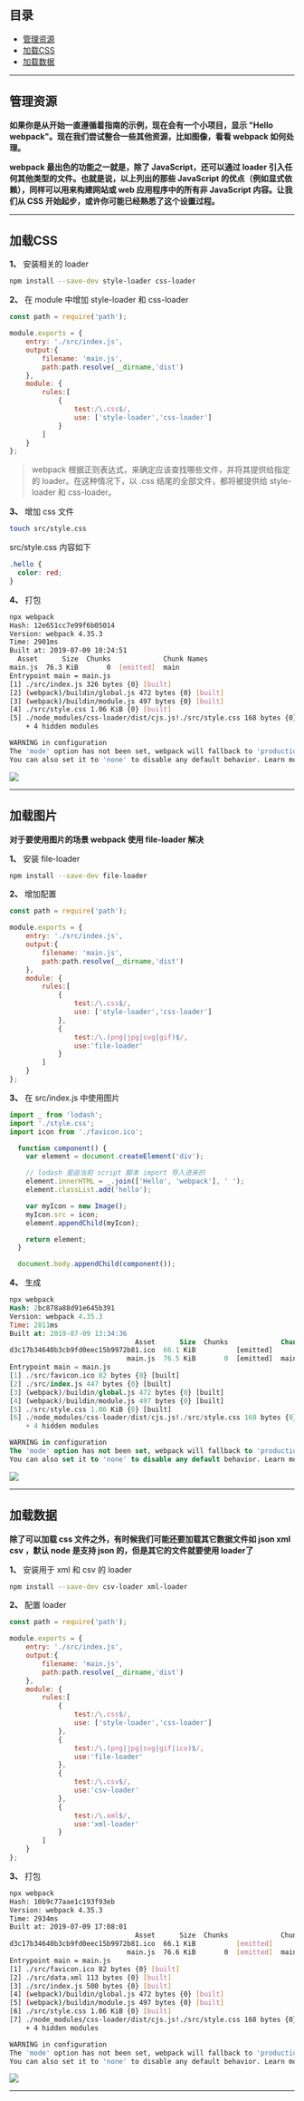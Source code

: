## 目录

- [管理资源](#管理资源)
- [加载CSS](#加载CSS)
- [加载数据](#加载数据)

---


## 管理资源
   **如果你是从开始一直遵循着指南的示例，现在会有一个小项目，显示 "Hello webpack"。现在我们尝试整合一些其他资源，比如图像，看看 webpack 如何处理。**

   **webpack 最出色的功能之一就是，除了 JavaScript，还可以通过 loader 引入任何其他类型的文件。也就是说，以上列出的那些 JavaScript 的优点（例如显式依赖），同样可以用来构建网站或 web 应用程序中的所有非 JavaScript 内容。让我们从 CSS 开始起步，或许你可能已经熟悉了这个设置过程。**

   ---

## 加载CSS
   **1、** 安装相关的 loader 
   ```bash
   npm install --save-dev style-loader css-loader
   ```

   **2、** 在 module 中增加 style-loader 和 css-loader
   ```js
   const path = require('path');
   
   module.exports = {
       entry: './src/index.js',
       output:{
           filename: 'main.js',
           path:path.resolve(__dirname,'dist')
       },
       module: {
           rules:[
               {
                   test:/\.css$/,
                   use: ['style-loader','css-loader']
               }
           ]
       }
   };
   ```
   >webpack 根据正则表达式，来确定应该查找哪些文件，并将其提供给指定的 loader。在这种情况下，以 .css 结尾的全部文件，都将被提供给 style-loader 和 css-loader。

   **3、** 增加 css 文件
   ```bash
   touch src/style.css
   ```
   src/style.css 内容如下
   ```css
   .hello {
     color: red;
   }
   ```

   **4、** 打包
   ```bash
   npx webpack
   Hash: 12e651cc7e99f6b05014
   Version: webpack 4.35.3
   Time: 2901ms
   Built at: 2019-07-09 10:24:51
     Asset      Size  Chunks             Chunk Names
   main.js  76.3 KiB       0  [emitted]  main
   Entrypoint main = main.js
   [1] ./src/index.js 326 bytes {0} [built]
   [2] (webpack)/buildin/global.js 472 bytes {0} [built]
   [3] (webpack)/buildin/module.js 497 bytes {0} [built]
   [4] ./src/style.css 1.06 KiB {0} [built]
   [5] ./node_modules/css-loader/dist/cjs.js!./src/style.css 168 bytes {0} [built]
       + 4 hidden modules
   
   WARNING in configuration
   The 'mode' option has not been set, webpack will fallback to 'production' for this value. Set 'mode'    option to 'development' or 'production' to enable defaults for each environment.
   You can also set it to 'none' to disable any default behavior. Learn more: https://webpack.js.org/   configuration/mode/
   ```
   <img src="./imgs/3.1.jpg">

   ---

## 加载图片
   **对于要使用图片的场景 webpack 使用 file-loader 解决**
   
   **1、** 安装 file-loader 
   ```bash
   npm install --save-dev file-loader
   ```
   **2、** 增加配置
   ```js
   const path = require('path');
   
   module.exports = {
       entry: './src/index.js',
       output:{
           filename: 'main.js',
           path:path.resolve(__dirname,'dist')
       },
       module: {
           rules:[
               {
                   test:/\.css$/,
                   use: ['style-loader','css-loader']
               },
               {
                   test:/\.(png|jpg|svg|gif)$/,
                   use:'file-loader'
               }
           ]
       }
   };
   ```
   **3、** 在 src/index.js 中使用图片
   ```js
   import _ from 'lodash';
   import './style.css';
   import icon from './favicon.ico';
   
     function component() {
       var element = document.createElement('div');
   
       // lodash 是由当前 script 脚本 import 导入进来的
       element.innerHTML = _.join(['Hello', 'webpack'], ' ');
       element.classList.add('hello');
   
       var myIcon = new Image();
       myIcon.src = icon;
       element.appendChild(myIcon);
   
       return element;
     }
   
     document.body.appendChild(component());
   ```
   **4、** 生成
   ```sql
   npx webpack
   Hash: 2bc878a88d91e645b391
   Version: webpack 4.35.3
   Time: 2811ms
   Built at: 2019-07-09 13:34:36
                                  Asset      Size  Chunks             Chunk Names
   d3c17b34640b3cb9fd0eec15b9972b81.ico  66.1 KiB          [emitted]  
                                main.js  76.5 KiB       0  [emitted]  main
   Entrypoint main = main.js
   [1] ./src/favicon.ico 82 bytes {0} [built]
   [2] ./src/index.js 447 bytes {0} [built]
   [3] (webpack)/buildin/global.js 472 bytes {0} [built]
   [4] (webpack)/buildin/module.js 497 bytes {0} [built]
   [5] ./src/style.css 1.06 KiB {0} [built]
   [6] ./node_modules/css-loader/dist/cjs.js!./src/style.css 168 bytes {0} [built]
       + 4 hidden modules
   
   WARNING in configuration
   The 'mode' option has not been set, webpack will fallback to 'production' for this value. Set 'mode'    option to 'development' or 'production' to enable defaults for each environment.
   You can also set it to 'none' to disable any default behavior. Learn more: https://webpack.js.org/   configuration/mode/
   ```
   <img src="./imgs/3.2.jpg">

   ---

## 加载数据
   **除了可以加载 css 文件之外，有时候我们可能还要加载其它数据文件如 json xml csv ，默认 node 是支持 json 的，但是其它的文件就要使用 loader了**

   **1、** 安装用于 xml 和 csv 的 loader
   ```bash
   npm install --save-dev csv-loader xml-loader
   ```
   **2、** 配置 loader
   ```js
   const path = require('path');
   
   module.exports = {
       entry: './src/index.js',
       output:{
           filename: 'main.js',
           path:path.resolve(__dirname,'dist')
       },
       module: {
           rules:[
               {
                   test:/\.css$/,
                   use: ['style-loader','css-loader']
               },
               {
                   test:/\.(png|jpg|svg|gif|ico)$/,
                   use:'file-loader'
               },
               {
                   test:/\.csv$/,
                   use:'csv-loader'
               },
               {
                   test:/\.xml$/,
                   use:'xml-loader'
               }
           ]
       }
   };
   ```
   **3、** 打包
   ```bash
   npx webpack
   Hash: 10b9c77aae1c193f93eb
   Version: webpack 4.35.3
   Time: 2934ms
   Built at: 2019-07-09 17:08:01
                                  Asset      Size  Chunks             Chunk Names
   d3c17b34640b3cb9fd0eec15b9972b81.ico  66.1 KiB          [emitted]  
                                main.js  76.6 KiB       0  [emitted]  main
   Entrypoint main = main.js
   [1] ./src/favicon.ico 82 bytes {0} [built]
   [2] ./src/data.xml 113 bytes {0} [built]
   [3] ./src/index.js 500 bytes {0} [built]
   [4] (webpack)/buildin/global.js 472 bytes {0} [built]
   [5] (webpack)/buildin/module.js 497 bytes {0} [built]
   [6] ./src/style.css 1.06 KiB {0} [built]
   [7] ./node_modules/css-loader/dist/cjs.js!./src/style.css 168 bytes {0} [built]
       + 4 hidden modules
   
   WARNING in configuration
   The 'mode' option has not been set, webpack will fallback to 'production' for this value. Set 'mode'    option to 'development' or 'production' to enable defaults for each environment.
   You can also set it to 'none' to disable any default behavior. Learn more: https://webpack.js.org/   configuration/mode/
   ```
   <img src="./imgs/3.3.jpg">

   ---

